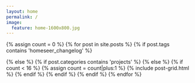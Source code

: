 ```yaml
---
layout: home
permalink: /
image:
  feature: home-1600x800.jpg
---
```



<div class="tiles">
{% assign count = 0 %}
{% for post in site.posts %}
  {% if post.tags contains 'homeseer_changelog' %}
  
  {% else %}
    {% if post.categories contains 'projects' %}
    {% else %}
      {% if count < 16 %}
        {% assign count = count|plus:1 %}
        {% include post-grid.html %}
      {% endif %}
    {% endif %}
  {% endif %}
{% endfor %}
</div><!-- /.tiles -->
